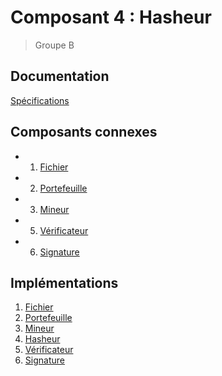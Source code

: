 # Composant 4 : Hasheur
> Groupe B

## Documentation

[Spécifications](https://docs.google.com/document/d/1m4OxsEZi6w5VfnF62y0VQks0IZdinzUjqDUEMwBxgUg/edit?usp=sharing)

## Composants connexes

* 1. [Fichier](https://github.com/ProjetGroupeE/PPC)
* 2. [Portefeuille](https://github.com/mtbontemps/composant_project)
* 3. [Mineur](https://github.com/TaharBROURI/Mineur)
* 5. [Vérificateur](https://github.com/MedSyl10/BlockChain)
* 6. [Signature](https://github.com/louima/ComposantSignature)

## Implémentations

1. [Fichier]()
2. [Portefeuille]()
3. [Mineur]()
4. [Hasheur]()
5. [Vérificateur]()
6. [Signature]()
